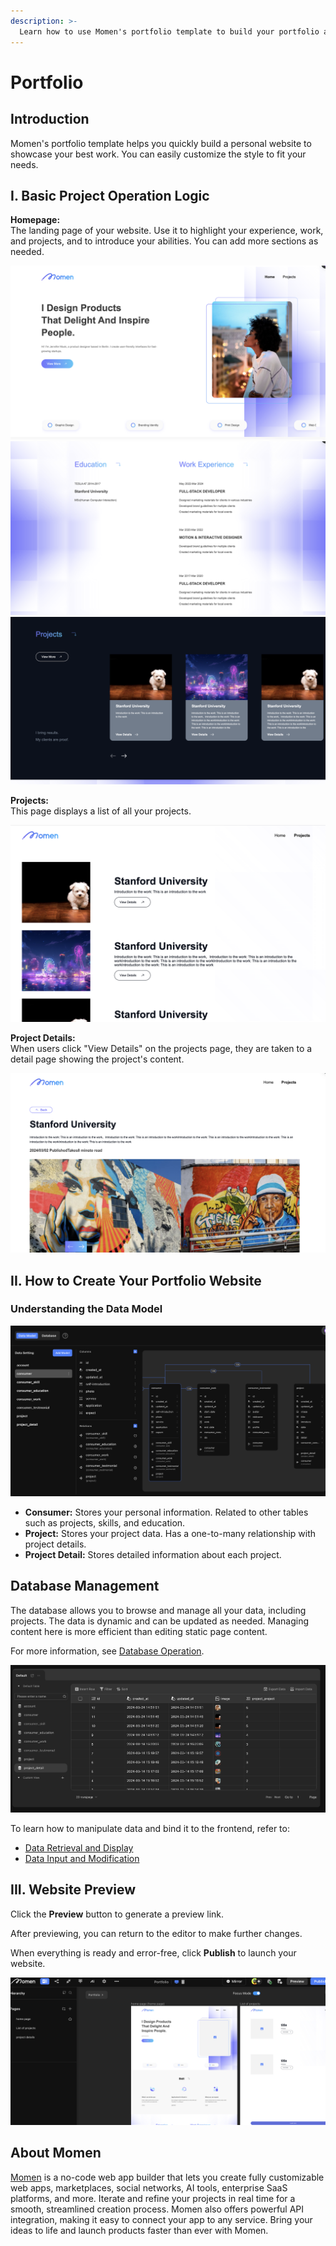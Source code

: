 ```yaml
---
description: >-
  Learn how to use Momen's portfolio template to build your portfolio and showcase your projects.
---
```


# Portfolio

## Introduction

Momen's portfolio template helps you quickly build a personal website to showcase your best work. You can easily customize the style to fit your needs.

## I. Basic Project Operation Logic

**Homepage:**  
The landing page of your website. Use it to highlight your experience, work, and projects, and to introduce your abilities. You can add more sections as needed.

![Homepage example 1](../.gitbook/assets/0%20(19).png)
![Homepage example 2](../.gitbook/assets/1%20(19).png)
![Homepage example 3](../.gitbook/assets/2%20(16).png)

**Projects:**  
This page displays a list of all your projects.

![Projects list example](../.gitbook/assets/3%20(11).png)

**Project Details:**  
When users click "View Details" on the projects page, they are taken to a detail page showing the project's content.

![Project details example](../.gitbook/assets/4%20(11).png)

## II. How to Create Your Portfolio Website

### Understanding the Data Model

![Data model overview](../.gitbook/assets/5%20(6).png)

- **Consumer:** Stores your personal information. Related to other tables such as projects, skills, and education.
- **Project:** Stores your project data. Has a one-to-many relationship with project details.
- **Project Detail:** Stores detailed information about each project.

## Database Management

The database allows you to browse and manage all your data, including projects. The data is dynamic and can be updated as needed. Managing content here is more efficient than editing static page content.

For more information, see [Database Operation](https://docs.momen.app/data/database/database-operation).

![Database management example](../.gitbook/assets/6%20(6).png)

To learn how to manipulate data and bind it to the frontend, refer to:  
- [Data Retrieval and Display](https://docs.momen.app/data/data-overview/data-retrieval-and-display)  
- [Data Input and Modification](https://docs.momen.app/data/data-overview/data-input-and-modification)

## III. Website Preview

Click the **Preview** button to generate a preview link.

After previewing, you can return to the editor to make further changes.

When everything is ready and error-free, click **Publish** to launch your website.

![Preview and publish example](../.gitbook/assets/7%20(4).png)

## About Momen

[Momen](https://momen.app/?channel=docs) is a no-code web app builder that lets you create fully customizable web apps, marketplaces, social networks, AI tools, enterprise SaaS platforms, and more. Iterate and refine your projects in real time for a smooth, streamlined creation process. Momen also offers powerful API integration, making it easy to connect your app to any service. Bring your ideas to life and launch products faster than ever with Momen.
